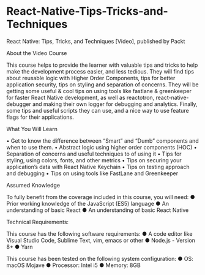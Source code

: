 # React-Native-Tips-Tricks-and-Techniques
React Native: Tips, Tricks, and Techniques [Video], published by Packt


About the Video Course

This course helps to provide the learner with valuable tips and tricks to help make the development process easier, and less tedious. They will find tips about reusable logic with Higher Order Components, tips for better application security, tips on styling and separation of concerns. They will be getting some useful & cool tips on using tools like fastlane & greenkeeper for faster React Native development, as well as reactotron, react-native-debugger and making their own logger for debugging and analytics. Finally, some tips and useful scripts they can use, and a nice way to use feature flags for their applications.

What You Will Learn

•	Get to know the difference between “Smart” and “Dumb” components and when to use them.
•	Abstract logic using higher order components (HOC)
•	Separation of concerns and useful techniques to of using it
•	Tips for styling, using colors, fonts, and other metrics
•	Tips on securing your application’s data with React Native Keychain
•	Tips on testing approach and debugging 
•	Tips on using tools like FastLane and Greenkeeper

Assumed Knowledge

To fully benefit from the coverage included in this course, you will need:
●	Prior working knowledge of the JavaScript (ES5) language
●	An understanding of basic React
●	An understanding of basic React Native


Technical Requirements:

This course has the following software requirements:
●	A code editor like Visual Studio Code, Sublime Text, vim, emacs or other
●	Node.js - Version 8+
●	Yarn

This course has been tested on the following system configuration:
●	OS: macOS Mojave
●	Processor: Intel i5
●	Memory: 8GB
